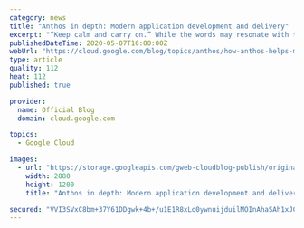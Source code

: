 ```yaml
---
category: news
title: "Anthos in depth: Modern application development and delivery"
excerpt: "“Keep calm and carry on.” While the words may resonate with the public, carrying on with business as usual these days is not an option for most enterprises—especially not application development and delivery teams. And to the 71% of CIOs who recently cited “improved agility and faster time to market”"
publishedDateTime: 2020-05-07T16:00:00Z
webUrl: "https://cloud.google.com/blog/topics/anthos/how-anthos-helps-modernize-application-development/"
type: article
quality: 112
heat: 112
published: true

provider:
  name: Official Blog
  domain: cloud.google.com

topics:
  - Google Cloud

images:
  - url: "https://storage.googleapis.com/gweb-cloudblog-publish/original_images/GCP_Anthos_migrate.jpg"
    width: 2880
    height: 1200
    title: "Anthos in depth: Modern application development and delivery"

secured: "VVI3SVxC8bm+37Y61DDgwk+4b+/u1E1R8xLo0ywnuijduilMOInAhaSAh1xJCbgijjipIGjntkeNEW+O16I3jf3/M6kBaXL/V4AredaMgcixs7TzjyhPLLh3pLyX5tGp/dCdpzYYks+j6wFv9sRJjsHnYX3L2U0GM7kXsqobxGfQXWRigp0QfzgRPunB1aUyjAjcWlc6zMk4ONsIw08P3MqgiHI7N0Qgi22dgThkciuiTCQtiR026pl5resoOCrE5v5YLZMWvSkXNy7YMZuDqsF5mPgINpS4R8EVh/Q3rNmdWY8d6ZiPSV+R8wKObT7w+3dH8mG4FJiPFtuUnASQ1w==;5d9ARBQO+wEU2R/jT7YLyg=="
---
```


